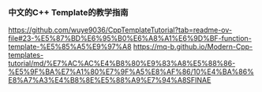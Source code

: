 ### 中文的C++ Template的教学指南
https://github.com/wuye9036/CppTemplateTutorial?tab=readme-ov-file#23-%E5%87%BD%E6%95%B0%E6%A8%A1%E6%9D%BF-function-template-%E5%85%A5%E9%97%A8
https://mq-b.github.io/Modern-Cpp-templates-tutorial/md/%E7%AC%AC%E4%B8%80%E9%83%A8%E5%88%86-%E5%9F%BA%E7%A1%80%E7%9F%A5%E8%AF%86/10%E4%BA%86%E8%A7%A3%E4%B8%8E%E5%88%A9%E7%94%A8SFINAE